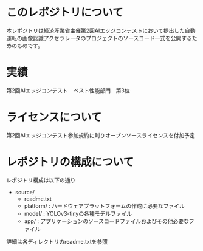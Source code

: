 # このレポジトリについて
本レポジトリは[経済産業省主催第2回AIエッジコンテスト](https://signate.jp/competitions/191)において提出した自動運転の画像認識アクセラレータのプロジェクトのソースコード一式を公開するためのものです。

# 実績
第2回AIエッジコンテスト　ベスト性能部門　第3位

# ライセンスについて
第2回AIエッジコンテスト参加規約に則りオープンソースライセンスを付加予定

# レポジトリの構成について

レポジトリ構成は以下の通り

- source/
  - readme.txt
  - platform/        : ハードウェアプラットフォームの作成に必要なファイル
  - model/           : YOLOv3-tinyの各種モデルファイル
  - app/             : アプリケーションのソースコードファイルおよびその他必要なファイル

詳細は各ディレクトリのreadme.txtを参照
